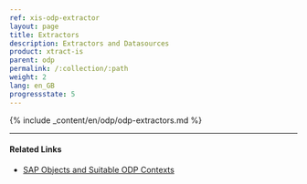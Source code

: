 ```yaml
---
ref: xis-odp-extractor
layout: page
title: Extractors
description: Extractors and Datasources
product: xtract-is
parent: odp
permalink: /:collection/:path
weight: 2
lang: en_GB
progressstate: 5
---
```


{% include _content/en/odp/odp-extractors.md %}

****
#### Related Links
- [SAP Objects and Suitable ODP Contexts](../odp/#about-xtract-odp)
